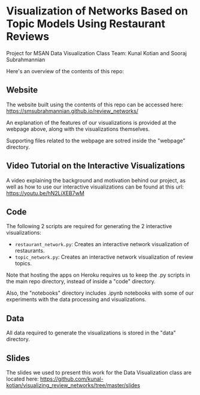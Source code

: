# Visualization of Networks Based on Topic Models Using Restaurant Reviews

Project for MSAN Data Visualization Class
Team: Kunal Kotian and Sooraj Subrahmannian

Here's an overview of the contents of this repo:

## Website
The website built using the contents of this repo can be accessed here:
https://smsubrahmannian.github.io/review_networks/

An explanation of the features of our visualizations is provided at the webpage above, along with the visualizations themselves.

Supporting files related to the webpage are sotred inside the "webpage" directory.

## Video Tutorial on the Interactive Visualizations
A video explaining the background and motivation behind our project, as well as how to use our interactive visualizations can be found at this url:
https://youtu.be/hN2LjXEB7wM

## Code
The following 2 scripts are required for generating the 2 interactive visualizations:
* `restaurant_network.py`: Creates an interactive network visualization of restaurants.
* `topic_network.py`: Creates an interactive network visualization of review topics.

Note that hosting the apps on Heroku requires us to keep the .py scripts in the main repo directory, instead of inside a "code" directory.

Also, the "notebooks" directory includes .ipynb notebooks with some of our experiments with the data processing and visualizations.

## Data
 All data required to generate the visualizations is stored in the "data" directory.

## Slides
The slides we used to present this work for the Data Visualization class are located here:
https://github.com/kunal-kotian/visualizing_review_networks/tree/master/slides

